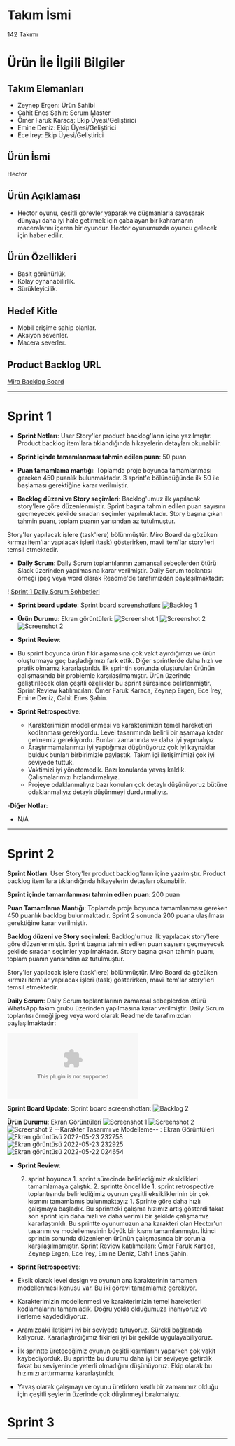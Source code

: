 
# **Takım İsmi**

142 Takımı

# Ürün İle İlgili Bilgiler

## Takım Elemanları

- Zeynep Ergen: Ürün Sahibi
- Cahit Enes Şahin: Scrum Master 
-  Ömer  Faruk Karaca: Ekip Üyesi/Geliştirici
-  Emine Deniz: Ekip Üyesi/Geliştirici
-  Ece İrey: Ekip Üyesi/Geliştirici

## Ürün İsmi

Hector

## Ürün Açıklaması

- Hector oyunu, çeşitli görevler yaparak ve düşmanlarla savaşarak dünyayı daha iyi hale getirmek için çabalayan bir kahramanın maceralarını içeren bir oyundur. Hector oyunumuzda  oyuncu gelecek için haber edilir.

## Ürün Özellikleri

-  Basit görünürlük.
-  Kolay oynanabilirlik.
-  Sürükleyicilik.

## Hedef Kitle

-  Mobil erişime sahip olanlar.
-  Aksiyon sevenler.
- Macera severler.

## Product Backlog URL

[Miro Backlog Board](https://miro.com/app/board/uXjVO1YjJ6g=/)

---

# Sprint 1

- **Sprint Notları**: User Story'ler product backlog'ların içine yazılmıştır. Product backlog item'lara tıklandığında hikayelerin detayları okunabilir.

- **Sprint içinde tamamlanması tahmin edilen puan**: 50 puan

- **Puan tamamlama mantığı**: Toplamda proje boyunca tamamlanması gereken 450 puanlık bulunmaktadır. 3 sprint'e bölündüğünde ilk 50 ile başlaması gerektiğine karar verilmiştir.

- **Backlog düzeni ve Story seçimleri**: Backlog'umuz ilk yapılacak story'lere göre düzenlenmiştir. Sprint başına tahmin edilen puan sayısını geçmeyecek şekilde sıradan seçimler yapılmaktadır. Story başına çıkan tahmin puanı, toplam puanın yarısından az tutulmuştur. 

Story'ler yapılacak işlere (task'lere) bölünmüştür. Miro Board'da gözüken kırmızı item'lar yapılacak işleri (task) gösterirken, mavi item'lar story'leri temsil etmektedir.

- **Daily Scrum**: Daily Scrum toplantılarının zamansal sebeplerden ötürü Slack üzerinden yapılmasına karar verilmiştir. Daily Scrum toplantısı örneği jpeg veya word olarak Readme'de tarafımızdan paylaşılmaktadır: 

! [Sprint 1 Daily Scrum Sohbetleri ](https://github.com/T-142/BootcampScrumTemplate/blob/be9ca46c99f224ecce8493f5fdbbf3aefdf64501/DAILY%20SCRUM%20CHATS,%20ZOOM.docx) 


- **Sprint board update**: Sprint board screenshotları: 
![Backlog 1](https://github.com/T-142/BootcampScrumTemplate/blob/ef37bae2cf55f835a68433f8b92525c78876b11e/WhatsApp%20Image%202022-05-10%20at%2001.36.05.jpeg)

- **Ürün Durumu**: Ekran görüntüleri:
  ![Screenshot 1](https://github.com/T-142/BootcampScrumTemplate/blob/main/ss1.JPG)
  ![Screenshot 2](https://github.com/T-142/BootcampScrumTemplate/blob/main/ss2.JPG)
  ![Screenshot 2](https://github.com/T-142/BootcampScrumTemplate/blob/main/ss3.JPG)

- **Sprint Review**:
- Bu sprint boyunca ürün fikir aşamasına çok vakit ayırdığımızı ve ürün oluşturmaya geç başladığımızı fark ettik. Diğer sprintlerde daha hızlı ve pratik olmamız kararlaştırıldı. İlk sprintin sonunda oluşturulan ürünün çalışmasında bir problemle karşılaşılmamıştır. Ürün üzerinde geliştirilecek olan çeşitli özellikler bu sprint süresince belirlenmiştir. 
 Sprint Review katılımcıları: Ömer Faruk Karaca, Zeynep Ergen, Ece İrey, Emine Deniz, Cahit Enes Şahin.

- **Sprint Retrospective:**
  - Karakterimizin modellenmesi ve karakterimizin  temel hareketleri kodlanması gerekiyordu. Level tasarımında  belirli bir aşamaya kadar gelmemiz  gerekiyordu. Bunları zamanında ve daha iyi yapmalıyız.
  - Araştırmamalarımızı iyi yaptığımızı düşünüyoruz çok iyi kaynaklar bulduk bunları birbirimizle paylaştık. Takım içi iletişimimizi çok iyi seviyede tuttuk.
  - Vaktimizi  iyi yönetemedik. Bazı konularda yavaş kaldık. Çalışmalarımızı hızlandırmalıyız.
  - Projeye odaklanmalıyız bazı konuları çok detaylı düşünüyoruz bütüne odaklanmalıyız detaylı düşünmeyi durdurmalıyız. 

-**Diğer Notlar**:
- N/A

---

# Sprint 2
**Sprint Notları**: User Story'ler product backlog'ların içine yazılmıştır. Product backlog item'lara tıklandığında hikayelerin detayları okunabilir.

**Sprint içinde tamamlanması tahmin edilen puan**: 200 puan

**Puan Tamamlama Mantığı**: Toplamda proje boyunca tamamlanması gereken 450 puanlık backlog bulunmaktadır. Sprint 2 sonunda 200 puana ulaşılması gerektiğine karar verilmiştir.

**Backlog düzeni ve Story seçimleri**: Backlog'umuz ilk yapılacak story'lere göre düzenlenmiştir. Sprint başına tahmin edilen puan sayısını geçmeyecek şekilde sıradan seçimler yapılmaktadır. Story başına çıkan tahmin puanı, toplam puanın yarısından az tutulmuştur.

Story'ler yapılacak işlere (task'lere) bölünmüştür. Miro Board'da gözüken kırmızı item'lar yapılacak işleri (task) gösterirken, mavi item'lar story'leri temsil etmektedir.

**Daily Scrum**: Daily Scrum toplantılarının zamansal sebeplerden ötürü WhatsApp takım grubu üzerinden yapılmasına karar verilmiştir. Daily Scrum toplantısı örneği jpeg veya word olarak Readme'de tarafımızdan paylaşılmaktadır: 

![Daily Scrum Sohbetleri](https://github.com/T-142/BootcampScrumTemplate/blob/4a463590404e3555b9d7bd1284fb89c7916f25e0/2.DAILY%20SCRUM%20CHATS,%20ZOOM.docx)

**Sprint Board Update**: Sprint board screenshotları: 
![Backlog 2](https://github.com/T-142/BootcampScrumTemplate/blob/413aa9fc26e1a7dda52556096473875e00941635/Sprint%202-Backlog.png)

**Ürün Durumu**: Ekran Görüntüleri
![Screenshot 1](https://raw.githubusercontent.com/T-142/BootcampScrumTemplate/main/sss1.png)
![Screenshot 2](https://raw.githubusercontent.com/T-142/BootcampScrumTemplate/main/sss2.png)
![Screenshot 2](https://raw.githubusercontent.com/T-142/BootcampScrumTemplate/main/sss3.png)
--Karakter Tasarımı ve Modelleme-- : Ekran Görüntüleri
![Ekran görüntüsü 2022-05-23 232758](https://user-images.githubusercontent.com/104400983/169907597-8ef5bc98-7f1c-484e-9021-15b536c4fc6d.png)
![Ekran görüntüsü 2022-05-23 232925](https://user-images.githubusercontent.com/104400983/169907625-8908e15b-4209-4eab-a9eb-745fd5b5624c.png)
![Ekran görüntüsü 2022-05-22 024654](https://user-images.githubusercontent.com/104400983/169907716-cebba037-f7b9-48e3-90dc-37e3981ce7d2.png)


- **Sprint Review**: 

  2. sprint boyunca 1. sprint sürecinde belirlediğimiz eksiklikleri tamamlamaya çalıştık. 2. sprintte öncelikle 1. sprint retrospective toplantısında belirlediğimiz oyunun çeşitli eksikliklerinin bir çok kısmını tamamlamış bulunmaktayız 1. Sprinte göre daha hızlı çalışmaya başladık. Bu sprintteki çalışma hızımız artış gösterdi fakat son sprint için daha hızlı ve daha verimli bir şekilde çalışmamız kararlaştırıldı. Bu sprintte oyunumuzun ana karakteri olan Hector'un tasarımı ve modellemesinin büyük bir kısmı tamamlanmıştır.  İkinci sprintin sonunda düzenlenen ürünün çalışmasında bir sorunla karşılaşılmamıştır. Sprint Review katılımcıları: Ömer Faruk Karaca, Zeynep Ergen, Ece İrey, Emine Deniz, Cahit Enes Şahin.

- **Sprint Retrospective:**
- Eksik olarak level design ve oyunun ana karakterinin tamamen modellenmesi konusu var. Bu iki görevi tamamlamız gerekiyor.
- Karakterimizin modellenmesi ve karakterimizin temel hareketleri kodlamalarını tamamladık. Doğru yolda olduğumuza inanıyoruz ve ilerleme kaydedidiyoruz.
- Aramızdaki iletişimi iyi bir seviyede tutuyoruz. Sürekli bağlantıda kalıyoruz. Kararlaştırdığımız fikirleri iyi bir şekilde uygulayabiliyoruz.
- İlk sprintte üreteceğimiz oyunun çeşitli kısımlarını yaparken çok vakit kaybediyorduk. Bu sprintte  bu durumu daha iyi bir seviyeye getirdik fakat bu seviyeninde yeterli olmadığını düşünüyoruz. Ekip olarak bu hızımızı arttırmamız kararlaştırıldı.
- Yavaş olarak çalışmayı ve oyunu üretirken kısıtlı bir zamanımız olduğu için çeşitli şeylerin üzerinde çok düşünmeyi bırakmalıyız.   


# Sprint 3

---
